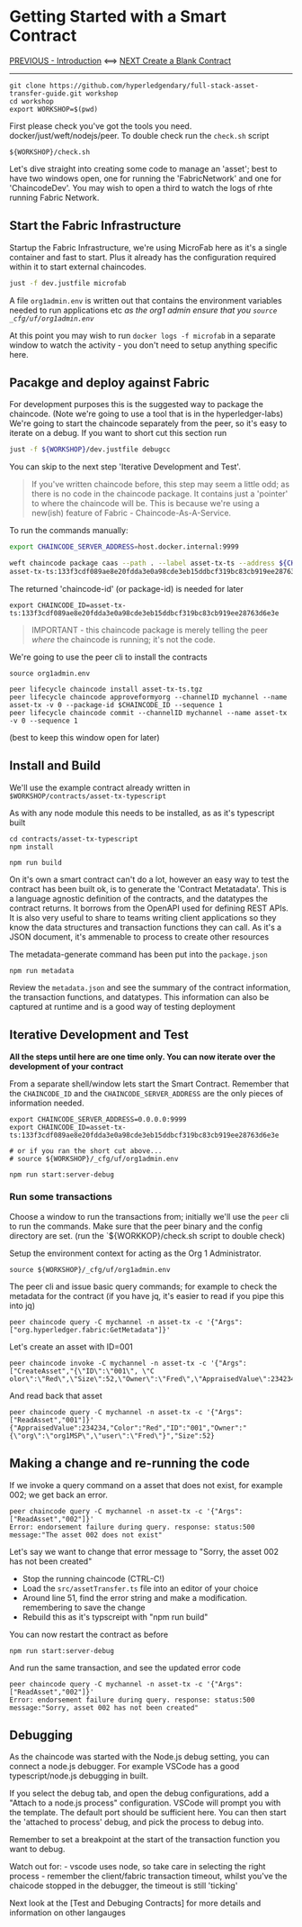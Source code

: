# Getting Started with a Smart Contract

[PREVIOUS - Introduction](./00-Introduction.md) <==>  [NEXT Create a Blank Contract](./02-Creating-Blank-Contract.md)

---

```
git clone https://github.com/hyperledgendary/full-stack-asset-transfer-guide.git workshop
cd workshop
export WORKSHOP=$(pwd)
```

First please check you've got the tools you need. docker/just/weft/nodejs/peer. To double check run the `check.sh` script

```
${WORKSHOP}/check.sh
```

Let's dive straight into creating some code to manage an 'asset'; best to have two windows open, one for running the 'FabricNetwork' and one for 'ChaincodeDev'. You may wish to open a third to watch the logs of rhte running Fabric Network. 

## Start the Fabric Infrastructure

Startup the Fabric Infrastructure, we're using MicroFab here as it's a single container and fast to start. Plus it already has the configuration required within it to start external chaincodes.

```bash
just -f dev.justfile microfab
```

A file  `org1admin.env` is written out that contains the environment variables needed to run applications etc _as the org1 admin_
*ensure that you `source _cfg/uf/org1admin.env`*

At this point you may wish to run `docker logs -f microfab` in a separate window to watch the activity - you don't need to setup anything specific here.

## Pacakge and deploy against Fabric

For development purposes this is the suggested way to package the chaincode. (Note we're going to use a tool that is in the hyperledger-labs)
We're going to start the chaincode separately from the peer, so it's easy to iterate on a debug.  If you want to short cut this section run

```bash
just -f ${WORKSHOP}/dev.justfile debugcc
```
You can skip to the next step 'Iterative Development and Test'.

> If you've written chaincode before, this step may seem a little odd; as there is no code in the chaincode package. It contains just a 'pointer' to where the chaincode will be. This is because we're using a new(ish) feature of Fabric - Chaincode-As-A-Service. 


To run the commands manually:

```bash
export CHAINCODE_SERVER_ADDRESS=host.docker.internal:9999

weft chaincode package caas --path . --label asset-tx-ts --address ${CHAINCODE_SERVER_ADDRESS} --archive asset-tx-ts.tgz --quiet
asset-tx-ts:133f3cdf089ae8e20fdda3e0a98cde3eb15ddbcf319bc83cb919ee28763d6e3e
```

The returned 'chaincode-id' (or package-id) is needed for later
```
export CHAINCODE_ID=asset-tx-ts:133f3cdf089ae8e20fdda3e0a98cde3eb15ddbcf319bc83cb919ee28763d6e3e
```

> IMPORTANT - this chaincode package is merely telling the peer _where_ the chaincode is running; it's not the code. 


We're going to use the peer cli to install the contracts

```
source org1admin.env

peer lifecycle chaincode install asset-tx-ts.tgz
peer lifecycle chaincode approveformyorg --channelID mychannel --name asset-tx -v 0 --package-id $CHAINCODE_ID --sequence 1
peer lifecycle chaincode commit --channelID mychannel --name asset-tx -v 0 --sequence 1

```

(best to keep this window open for later)



## Install and Build

We'll use the example contract already written in `$WORKSHOP/contracts/asset-tx-typescript`

As with any node module this needs to be installed, as as it's typescript built

```
cd contracts/asset-tx-typescript
npm install

npm run build
```

On it's own a smart contract can't do a lot, however an easy way to test the contract has been built ok, is to generate the 'Contract Metatadata'. This is a language agnostic definition of the contracts, and the datatypes the contract returns. It borrows from the OpenAPI used for defining REST APIs.  It is also very useful to share to teams writing client applications so they know the data structures and transaction functions they can call. 
As it's a JSON document, it's ammenable to process to create other resources

The metadata-generate command has been put into the `package.json`
```
npm run metadata
```

Review the `metadata.json` and see the summary of the contract information, the transaction functions, and datatypes. This information can also be captured at runtime and is a good way of testing deployment


## Iterative Development and Test

**All the steps until here are one time only. You can now iterate over the development of your contract**

From a separate shell/window lets start the Smart Contract. Remember that the `CHAINCODE_ID` and the `CHAINCODE_SERVER_ADDRESS` are the only pieces of information needed.

```
export CHAINCODE_SERVER_ADDRESS=0.0.0.0:9999
export CHAINCODE_ID=asset-tx-ts:133f3cdf089ae8e20fdda3e0a98cde3eb15ddbcf319bc83cb919ee28763d6e3e

# or if you ran the short cut above...
# source ${WORKSHOP}/_cfg/uf/org1admin.env

npm run start:server-debug
```

### Run some transactions
Choose a window to run the transactions from; initially we'll use the `peer` cli to run the commands.
Make sure that the peer binary and the config directory are set.  (run the `${WORKKOP}/check.sh script to double check)

Setup the environment context for acting as the Org 1 Administrator.

```
source ${WORKSHOP}/_cfg/uf/org1admin.env
```

The peer cli and issue basic query commands; for example to check the metadata for the contract (if you have jq, it's easier to read if you pipe this into jq)
```
peer chaincode query -C mychannel -n asset-tx -c '{"Args":["org.hyperledger.fabric:GetMetadata"]}'
```

Let's create an asset with ID=001

```
peer chaincode invoke -C mychannel -n asset-tx -c '{"Args":["CreateAsset","{\"ID\":\"001\", \"C
olor\":\"Red\",\"Size\":52,\"Owner\":\"Fred\",\"AppraisedValue\":234234}"]}'
```

And read back that asset

```
peer chaincode query -C mychannel -n asset-tx -c '{"Args":["ReadAsset","001"]}'
{"AppraisedValue":234234,"Color":"Red","ID":"001","Owner":"{\"org\":\"org1MSP\",\"user\":\"Fred\"}","Size":52}
```

## Making a change and re-running the code

If we invoke a query command on a asset that does not exist, for example 002; we get back an error.

```
peer chaincode query -C mychannel -n asset-tx -c '{"Args":["ReadAsset","002"]}'
Error: endorsement failure during query. response: status:500 message:"The asset 002 does not exist"
```

Let's say we want to change that error message to "Sorry, the asset 002 has not been created"

- Stop the running chaincode (CTRL-C!)
- Load the `src/assetTransfer.ts` file into an editor of your choice
- Around line 51, find the error string and make a modification. remembering to save the change
- Rebuild this as it's typscreipt with "npm run build"

You can now restart the contract as before

```
npm run start:server-debug
```


And run the same transaction, and see the updated error code

```
peer chaincode query -C mychannel -n asset-tx -c '{"Args":["ReadAsset","002"]}'
Error: endorsement failure during query. response: status:500 message:"Sorry, asset 002 has not been created"
```

## Debugging

As the chaincode was started with the Node.js debug setting, you can connect a node.js debugger. For example VSCode has a good
typescript/node.js debugging in built. 

If you select the debug tab, and open the debug configurations, add a "Attach to a node.js process" configuration. VSCode will prompt you 
with the template. The default port should be sufficient here.  You can then start the 'attached to process' debug, and pick the process to debug into.

Remember to set a breakpoint at the start of the transaction function you want to debug.

Watch out for:
    - vscode uses node, so take care in selecting the right process
    - remember the client/fabric transaction timeout, whilst you've the chaicode stopped in the debugger, the timeout is still 'ticking'


Next look at the [Test and Debuging Contracts] for more details and information on other langauges
